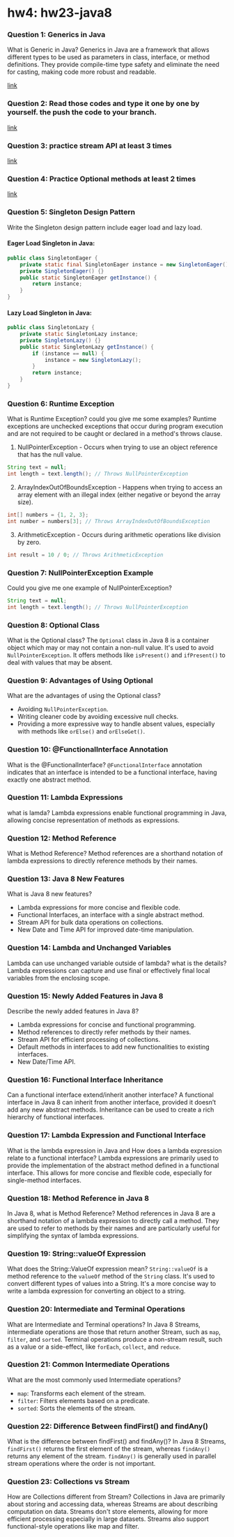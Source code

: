 # hw4: hw23-java8
### Question 1: Generics in Java
What is Generic in Java?
Generics in Java are a framework that allows different types to be used as parameters in class, interface, or method definitions. They provide compile-time type safety and eliminate the need for casting, making code more robust and readable.    	

[link](https://github.com/Liam-Zhou/chuwa1206/tree/diana_men/hw4/CodeQuestions/hw4/generic)

### Question 2: Read those codes and type it one by one by yourself. the push the code to your branch.

[link](https://github.com/Liam-Zhou/chuwa1206/tree/diana_men/hw4/CodeQuestions/hw4/t06_java8/features)

### Question 3: practice stream API at least 3 times

[link](https://github.com/Liam-Zhou/chuwa1206/tree/diana_men/hw4/CodeQuestions/hw4/stream_api)

### Question 4: Practice Optional methods at least 2 times

[link](https://github.com/Liam-Zhou/chuwa1206/tree/diana_men/hw4/CodeQuestions/hw4/t06_java8/exercise)

### Question 5: Singleton Design Pattern
Write the Singleton design pattern include eager load and lazy load.
#### Eager Load Singleton in Java:
```java
public class SingletonEager {
    private static final SingletonEager instance = new SingletonEager();
    private SingletonEager() {}
    public static SingletonEager getInstance() {
        return instance;
    }
}
```
#### Lazy Load Singleton in Java:
```java
public class SingletonLazy {
    private static SingletonLazy instance;
    private SingletonLazy() {}
    public static SingletonLazy getInstance() {
        if (instance == null) {
            instance = new SingletonLazy();
        }
        return instance;
    }
}
```

### Question 6: Runtime Exception
What is Runtime Exception? could you give me some examples?
Runtime exceptions are unchecked exceptions that occur during program execution and are not required to be caught or declared in a method's throws clause.
1. NullPointerException - Occurs when trying to use an object reference that has the null value.
```java
String text = null;
int length = text.length(); // Throws NullPointerException
```
2. ArrayIndexOutOfBoundsException - Happens when trying to access an array element with an illegal index (either negative or beyond the array size).
```java
int[] numbers = {1, 2, 3};
int number = numbers[3]; // Throws ArrayIndexOutOfBoundsException
```
3. ArithmeticException - Occurs during arithmetic operations like division by zero.
```java
int result = 10 / 0; // Throws ArithmeticException
```

### Question 7: NullPointerException Example
Could you give me one example of NullPointerException?
```java
String text = null;
int length = text.length(); // Throws NullPointerException
```

### Question 8: Optional Class
What is the Optional class?
The `Optional` class in Java 8 is a container object which may or may not contain a non-null value. It's used to avoid `NullPointerException`. It offers methods like `isPresent()` and `ifPresent()` to deal with values that may be absent.

### Question 9: Advantages of Using Optional
What are the advantages of using the Optional class?
- Avoiding `NullPointerException`.
- Writing cleaner code by avoiding excessive null checks.
- Providing a more expressive way to handle absent values, especially with methods like `orElse()` and `orElseGet()`.

### Question 10: @FunctionalInterface Annotation
What is the @FunctionalInterface?
`@FunctionalInterface` annotation indicates that an interface is intended to be a functional interface, having exactly one abstract method.

### Question 11: Lambda Expressions
what is lamda?
Lambda expressions enable functional programming in Java, allowing concise representation of methods as expressions.

### Question 12: Method Reference
What is Method Reference?
Method references are a shorthand notation of lambda expressions to directly reference methods by their names.

### Question 13: Java 8 New Features
What is Java 8 new features?
- Lambda expressions for more concise and flexible code.
- Functional Interfaces, an interface with a single abstract method.
- Stream API for bulk data operations on collections.
- New Date and Time API for improved date-time manipulation.

### Question 14: Lambda and Unchanged Variables
Lambda can use unchanged variable outside of lambda? what is the details?
Lambda expressions can capture and use final or effectively final local variables from the enclosing scope.

### Question 15: Newly Added Features in Java 8
Describe the newly added features in Java 8?
- Lambda expressions for concise and functional programming.
- Method references to directly refer methods by their names.
- Stream API for efficient processing of collections.
- Default methods in interfaces to add new functionalities to existing interfaces.
- New Date/Time API.

### Question 16: Functional Interface Inheritance
Can a functional interface extend/inherit another interface?
A functional interface in Java 8 can inherit from another interface, provided it doesn’t add any new abstract methods. Inheritance can be used to create a rich hierarchy of functional interfaces.

### Question 17: Lambda Expression and Functional Interface
What is the lambda expression in Java and How does a lambda expression relate 
to a functional interface?
Lambda expressions are primarily used to provide the implementation of the abstract method defined in a functional interface. This allows for more concise and flexible code, especially for single-method interfaces.

### Question 18: Method Reference in Java 8
In Java 8, what is Method Reference?
Method references in Java 8 are a shorthand notation of a lambda expression to directly call a method. They are used to refer to methods by their names and are particularly useful for simplifying the syntax of lambda expressions.

### Question 19: String::valueOf Expression
What does the String::ValueOf expression mean?
`String::valueOf` is a method reference to the `valueOf` method of the `String` class. It's used to convert different types of values into a String. It's a more concise way to write a lambda expression for converting an object to a string.

### Question 20: Intermediate and Terminal Operations
What are Intermediate and Terminal operations?
In Java 8 Streams, intermediate operations are those that return another Stream, such as `map`, `filter`, and `sorted`. Terminal operations produce a non-stream result, such as a value or a side-effect, like `forEach`, `collect`, and `reduce`.

### Question 21: Common Intermediate Operations
What are the most commonly used Intermediate operations?
- `map`: Transforms each element of the stream.
- `filter`: Filters elements based on a predicate.
- `sorted`: Sorts the elements of the stream.

### Question 22: Difference Between findFirst() and findAny()
What is the difference between findFirst() and findAny()?
In Java 8 Streams, `findFirst()` returns the first element of the stream, whereas `findAny()` returns any element of the stream. `findAny()` is generally used in parallel stream operations where the order is not important.

### Question 23: Collections vs Stream
How are Collections different from Stream?
Collections in Java are primarily about storing and accessing data, whereas Streams are about describing computation on data. Streams don't store elements, allowing for more efficient processing especially in large datasets. Streams also support functional-style operations like map and filter.

